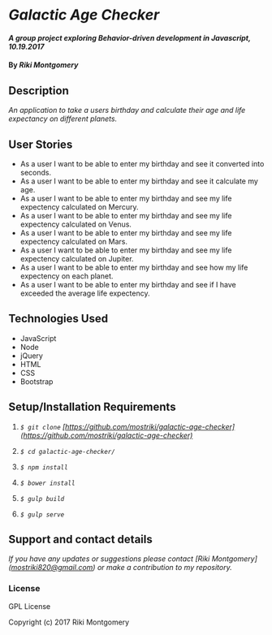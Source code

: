 # _Galactic Age Checker_

#### _A group project exploring Behavior-driven development in Javascript, 10.19.2017_

#### By _Riki Montgomery_

## Description

_An application to take a users birthday and calculate their age and life expectancy on different planets._

## User Stories

* As a user I want to be able to enter my birthday and see it converted into seconds.
* As a user I want to be able to enter my birthday and see it calculate my age.
* As a user I want to be able to enter my birthday and see my life expectency calculated on Mercury.
* As a user I want to be able to enter my birthday and see my life expectency calculated on Venus.
* As a user I want to be able to enter my birthday and see my life expectency calculated on Mars.
* As a user I want to be able to enter my birthday and see my life expectency calculated on Jupiter.
* As a user I want to be able to enter my birthday and see how my life expectency on each planet.
* As a user I want to be able to enter my birthday and see if I have exceeded the average life expectency.

## Technologies Used

* JavaScript
* Node
* jQuery
* HTML
* CSS
* Bootstrap

## Setup/Installation Requirements

1. _`$ git clone` [https://github.com/mostriki/galactic-age-checker](https://github.com/mostriki/galactic-age-checker)_

2. _`$ cd galactic-age-checker/`_

3. _`$ npm install`_

4. _`$ bower install`_

5. _`$ gulp build`_

6. _`$ gulp serve`_

## Support and contact details

_If you have any updates or suggestions please contact [Riki Montgomery] (mostriki820@gmail.com) or make a contribution to my repository._

### License

GPL License

Copyright (c) 2017 Riki Montgomery
